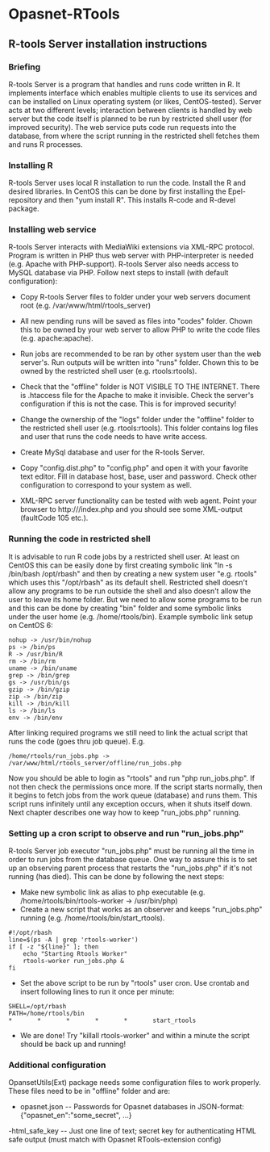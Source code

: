 # Opasnet-RTools

## R-tools Server installation instructions

### Briefing

R-tools Server is a program that handles and runs code written in R. It implements interface which enables
multiple clients to use its services and can be installed on Linux operating system (or likes, CentOS-tested).
Server acts at two different levels; interaction between clients is handled by web server but the code itself
is planned to be run by restricted shell user (for improved security). The web service puts code run requests
into the database, from where the script running in the restricted shell fetches them and runs R processes.

### Installing R

R-tools Server uses local R installation to run the code. Install the R and desired libraries.
In CentOS this can be done by first installing the Epel-repository and then "yum install R".
This installs R-code and R-devel package.

### Installing web service

R-tools Server interacts with MediaWiki extensions via XML-RPC protocol. Program is written in PHP thus
web server with PHP-interpreter is needed (e.g. Apache with PHP-support). R-tools Server also needs access
to MySQL database via PHP. Follow next steps to install (with default configuration):

- Copy R-tools Server files to folder under your web servers document root (e.g. /var/www/html/rtools_server)

- All new pending runs will be saved as files into "codes" folder. Chown this to be owned by your web server
  to allow PHP to write the code files (e.g. apache:apache).

- Run jobs are recommended to be ran by other system user than the web server's. Run outputs will be written
  into "runs" folder. Chown this to be owned by the restricted shell user (e.g. rtools:rtools).
  
- Check that the "offline" folder is NOT VISIBLE TO THE INTERNET. There is .htaccess file for the Apache
  to make it invisible. Check the server's configuration if this is not the case. This is for improved
  security!
  
- Change the ownership of the "logs" folder under the "offline" folder to the restricted shell user
  (e.g. rtools:rtools). This folder contains log files and user that runs the code needs to have write access.
  
- Create MySql database and user for the R-tools Server.
  
- Copy "config.dist.php" to "config.php" and open it with your favorite text editor. Fill in database
  host, base, user and password. Check other configuration to correspond to your system as well.
  
- XML-RPC server functionality can be tested with web agent. Point your browser to http://<server url>/index.php
  and you should see some XML-output (faultCode 105 etc.).
  
### Running the code in restricted shell

It is advisable to run R code jobs by a restricted shell user. At least on CentOS this can be easily done by
first creating symbolic link "ln -s /bin/bash /opt/rbash" and then by creating a new system user "e.g. rtools"
which uses this "/opt/rbash" as its default shell. Restricted shell doesn't allow any programs to be run
outside the shell and also doesn't allow the user to leave its home folder. But we need to allow some
programs to be run and this can be done by creating "bin" folder and some symbolic links under the user
home (e.g. /home/rtools/bin). Example symbolic link setup on CentOS 6:

```
nohup -> /usr/bin/nohup
ps -> /bin/ps
R -> /usr/bin/R
rm -> /bin/rm
uname -> /bin/uname
grep -> /bin/grep
gs -> /usr/bin/gs
gzip -> /bin/gzip
zip -> /bin/zip
kill -> /bin/kill
ls -> /bin/ls
env -> /bin/env
```

After linking required programs we still need to link the actual script that runs the code (goes thru job queue). E.g.

```
/home/rtools/run_jobs.php -> /var/www/html/rtools_server/offline/run_jobs.php
```

Now you should be able to login as "rtools" and run "php run_jobs.php". If not then check the permissions once more.
If the script starts normally, then it begins to fetch jobs from the work queue (database) and runs them. This script
runs infinitely until any exception occurs, when it shuts itself down. Next chapter describes one way how to keep
"run_jobs.php" running.

### Setting up a cron script to observe and run "run_jobs.php"

R-tools Server job executor "run_jobs.php" must be running all the time in order to run jobs from the database queue.
One way to assure this is to set up an observing parent process that restarts the "run_jobs.php" if it's not running
(has died). This can be done by following the next steps: 

- Make new symbolic link as alias to php executable (e.g. /home/rtools/bin/rtools-worker -> /usr/bin/php)
- Create a new script that works as an observer and keeps "run_jobs.php" running (e.g. /home/rtools/bin/start_rtools).

```
#!/opt/rbash
line=$(ps -A | grep 'rtools-worker')
if [ -z "${line}" ]; then
    echo "Starting Rtools Worker"
    rtools-worker run_jobs.php &
fi
```

- Set the above script to be run by "rtools" user cron. Use crontab and insert following lines to run it once per minute:

```
SHELL=/opt/rbash
PATH=/home/rtools/bin
*       *       *       *       *       start_rtools
```

- We are done! Try "killall rtools-worker" and within a minute the script should be back up and running!

### Additional configuration

OpansetUtils(Ext) package needs some configuration files to work properly. These files need to be in "offline" folder and are:

- opasnet.json
-- Passwords for Opasnet databases in JSON-format: {"opasnet_en":"some_secret", ...}

-html_safe_key
-- Just one line of text; secret key for authenticating HTML safe output (must match with Opasnet RTools-extension config)










  
